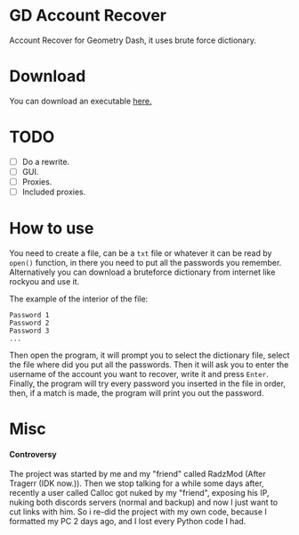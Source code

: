 # GD Account Recover
Account Recover for Geometry Dash, it uses brute force dictionary.

# Download
You can download an executable [here.](https://github.com/GDAccountRecover/GDAccountRecover/releases)

# TODO
- [ ] Do a rewrite.
- [ ] GUI.
- [ ] Proxies.
- [ ] Included proxies.

# How to use
You need to create a file, can be a `txt` file or whatever it can be read by ``open()`` function, in there you need to put all the passwords you remember. Alternatively you can download a bruteforce dictionary from internet like rockyou and use it.

The example of the interior of the file:
```
Password 1
Password 2
Password 3
...
```
Then open the program, it will prompt you to select the dictionary file, select the file where did you put all the passwords.
Then it will ask you to enter the username of the account you want to recover, write it and press `Enter`.
Finally, the program will try every password you inserted in the file in order, then, if a match is made, the program will print you out the password.

# Misc
#### Controversy
The project was started by me and my "friend" called RadzMod (After Tragerr (IDK now.)). Then we stop talking for a while some days after, recently a user called Calloc got nuked by my "friend", exposing his IP, nuking both discords servers (normal and backup) and now I just want to cut links with him. So i re-did the project with my own code, because I formatted my PC 2 days ago, and I lost every Python code I had.